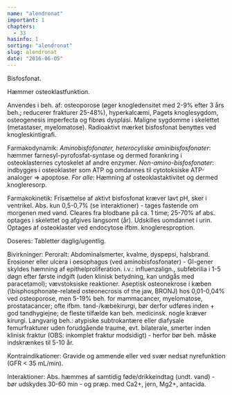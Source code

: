 ```yaml
---
name: "alendronat"
important: 1
chapters:  
  - 33
hasinfo: 1
sorting: "alendronat"
slug: alendronat
date: "2016-06-05"
---
```


Bisfosfonat.

Hæmmer osteoklastfunktion.

Anvendes i beh. af: osteoporose (øger knogledensitet med 2-9% efter 3 års beh.; reducerer frakturer 25-48%), hyperkalcæmi, Pagets knoglesygdom, osteogenesis imperfecta og fibrøs dysplasi. Maligne sygdomme i skelettet (metastaser, myelomatose). Radioaktivt mærket bisfosfonat benyttes ved knogleskintigrafi.

Farmakodynamik: <em>Aminobisfofonater, heterocyliske aminibisfosfonater</em>: hæmmer farnesyl-pyrofosfat-syntase og dermed forankring i osteoklasternes cytoskelet af andre enzymer. <em>Non-amino-bisfosfonater</em>: indbygges i osteoklaster som ATP og omdannes til cytotoksiske ATP-analoger => apoptose. <em>For alle</em>: Hæmning af osteoklastaktivitet og dermed knogleresorp.

Farmakokinetik: Frisættelse af aktivt bisfosfonat kræver lavt pH, sker i ventrikel. Abs. kun 0,5-0,7% (se interaktioner) - tages fastende om morgenen med vand. Cleares fra blodbane på ca. 1 time; 25-70% af abs. optages i skelettet og afgives langsomt (år). Udskilles uomdannet i urin. Optages af osteoklaster ved endocytose ifbm. knogleresproption.   

Doseres: Tabletter daglig/ugentlig.

Bivirkninger: Peroralt: Abdominalsmerter, kvalme, dyspepsi, halsbrand. Erosioner eller ulcera i oesophagus (ved aminobisfosfonater) - GI-gener skyldes hæmning af epithelproliferation. i.v.: influenzalign., subfebrilia i 1-5 døgn  efter første indgift (uden klinisk betydning, kan undgås med paracetamol); vævstoksiske reaktioner. Aseptisk osteonekrose i kæben (\bisphosphonate-related osteonecrosis of the jaw\, BRONJ) hos 0,01-0,04% ved osteoporose, men 5-19% beh. for mammacancer, myelomatose, prostatacancer; ofte ifbm. tand-/kæbekirurgi, bør derfor udføres inden + god tandhygiejne; de fleste tilfælde kan beh. medicinsk. nogle kræver kirurgi.  Langvarig beh.: atypiske subtrokantære eller diafysale femurfrakturer uden forudgående traume, evt. bilaterale, smerter inden klinisk fraktur (OBS: inkomplet fraktur modsidigt) - herfor bør beh. måske indskrænkes til 5-10 år.

Kontraindikationer: Gravide og ammende eller ved svær nedsat nyrefunktion (GFR < 35 mL/min). 

Interaktioner: Abs. hæmmes af samtidig føde/drikkeindtag (undt. vand) - bør udskydes 30-60 min - og præp. med Ca2+, jern, Mg2+, antacida.
